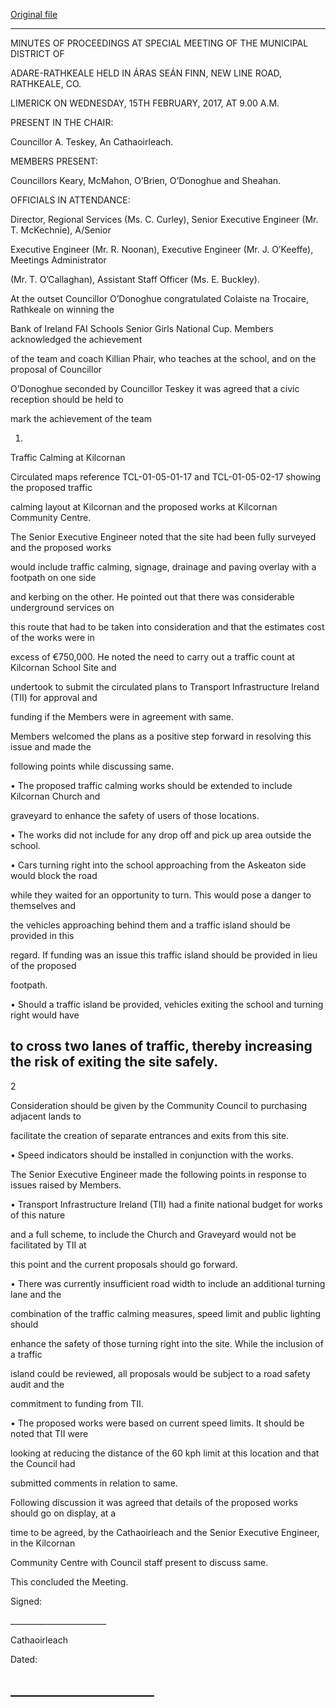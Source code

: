 [Original file](https://beta.limerick.ie/sites/default/files/media/documents/2017-04/01_a_minutes_special_meeting_15th_february2c_2017.pdf)

---
MINUTES OF PROCEEDINGS AT SPECIAL MEETING OF THE MUNICIPAL DISTRICT OF

ADARE-RATHKEALE HELD IN ÁRAS SEÁN FINN, NEW LINE ROAD, RATHKEALE, CO.

LIMERICK ON WEDNESDAY, 15TH FEBRUARY, 2017, AT 9.00 A.M.

PRESENT IN THE CHAIR:

Councillor A. Teskey, An Cathaoirleach.

MEMBERS PRESENT:

Councillors Keary, McMahon, O’Brien, O’Donoghue and Sheahan.

OFFICIALS IN ATTENDANCE:

Director, Regional Services (Ms. C. Curley), Senior Executive Engineer (Mr. T. McKechnie), A/Senior

Executive Engineer (Mr. R. Noonan), Executive Engineer (Mr. J. O’Keeffe), Meetings Administrator

(Mr. T. O’Callaghan), Assistant Staff Officer (Ms. E. Buckley).

At the outset Councillor O’Donoghue congratulated Colaiste na Trocaire, Rathkeale on winning the

Bank of Ireland FAI Schools Senior Girls National Cup. Members acknowledged the achievement

of the team and coach Killian Phair, who teaches at the school, and on the proposal of Councillor

O’Donoghue seconded by Councillor Teskey it was agreed that a civic reception should be held to

mark the achievement of the team

1.

Traffic Calming at Kilcornan

Circulated maps reference TCL-01-05-01-17 and TCL-01-05-02-17 showing the proposed traffic

calming layout at Kilcornan and the proposed works at Kilcornan Community Centre.

The Senior Executive Engineer noted that the site had been fully surveyed and the proposed works

would include traffic calming, signage, drainage and paving overlay with a footpath on one side

and kerbing on the other. He pointed out that there was considerable underground services on

this route that had to be taken into consideration and that the estimates cost of the works were in

excess of €750,000. He noted the need to carry out a traffic count at Kilcornan School Site and

undertook to submit the circulated plans to Transport Infrastructure Ireland (TII) for approval and

funding if the Members were in agreement with same.

Members welcomed the plans as a positive step forward in resolving this issue and made the

following points while discussing same.

• The proposed traffic calming works should be extended to include Kilcornan Church and

graveyard to enhance the safety of users of those locations.

• The works did not include for any drop off and pick up area outside the school.

• Cars turning right into the school approaching from the Askeaton side would block the road

while they waited for an opportunity to turn. This would pose a danger to themselves and

the vehicles approaching behind them and a traffic island should be provided in this

regard. If funding was an issue this traffic island should be provided in lieu of the proposed

footpath.

• Should a traffic island be provided, vehicles exiting the school and turning right would have

to cross two lanes of traffic, thereby increasing the risk of exiting the site safely.
---
2

Consideration should be given by the Community Council to purchasing adjacent lands to

facilitate the creation of separate entrances and exits from this site.

• Speed indicators should be installed in conjunction with the works.

The Senior Executive Engineer made the following points in response to issues raised by Members.

• Transport Infrastructure Ireland (TII) had a finite national budget for works of this nature

and a full scheme, to include the Church and Graveyard would not be facilitated by TII at

this point and the current proposals should go forward.

• There was currently insufficient road width to include an additional turning lane and the

combination of the traffic calming measures, speed limit and public lighting should

enhance the safety of those turning right into the site. While the inclusion of a traffic

island could be reviewed, all proposals would be subject to a road safety audit and the

commitment to funding from TII.

• The proposed works were based on current speed limits. It should be noted that TII were

looking at reducing the distance of the 60 kph limit at this location and that the Council had

submitted comments in relation to same.

Following discussion it was agreed that details of the proposed works should go on display, at a

time to be agreed, by the Cathaoirleach and the Senior Executive Engineer, in the Kilcornan

Community Centre with Council staff present to discuss same.

This concluded the Meeting.

Signed:

\_\_\_\_\_\_\_\_\_\_\_\_\_\_\_\_\_\_\_\_\_\_\_\_

Cathaoirleach

Dated:

\_\_\_\_\_\_\_\_\_\_\_\_\_\_\_\_\_\_\_\_\_\_\_
---
